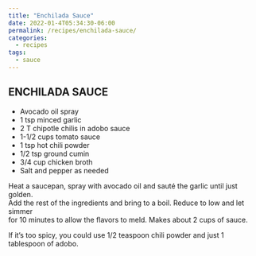 ```yaml
---
title: "Enchilada Sauce"
date: 2022-01-4T05:34:30-06:00
permalink: /recipes/enchilada-sauce/
categories:
  - recipes
tags:
  - sauce
---
```

## ENCHILADA SAUCE
- Avocado oil spray
- 1 tsp minced garlic
- 2 T chipotle chilis in adobo sauce
- 1-1/2 cups tomato sauce
- 1 tsp hot chili powder
- 1/2 tsp ground cumin
- 3/4 cup chicken broth
- Salt and pepper as needed

Heat a saucepan, spray with avocado oil and sauté the garlic until just golden.  
Add the rest of the ingredients and bring to a boil. Reduce to low and let simmer  
for 10 minutes to allow the flavors to meld. Makes about 2 cups of sauce.

If it’s too spicy, you could use 1/2 teaspoon chili powder and just 1 tablespoon of adobo.
